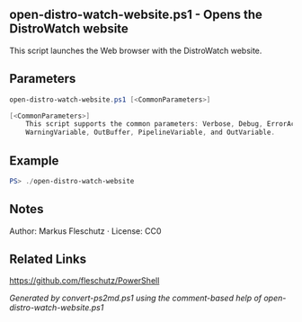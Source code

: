 ## open-distro-watch-website.ps1 - Opens the DistroWatch website

This script launches the Web browser with the DistroWatch website.

## Parameters
```powershell
open-distro-watch-website.ps1 [<CommonParameters>]

[<CommonParameters>]
    This script supports the common parameters: Verbose, Debug, ErrorAction, ErrorVariable, WarningAction, 
    WarningVariable, OutBuffer, PipelineVariable, and OutVariable.
```

## Example
```powershell
PS> ./open-distro-watch-website

```

## Notes
Author: Markus Fleschutz · License: CC0

## Related Links
https://github.com/fleschutz/PowerShell

*Generated by convert-ps2md.ps1 using the comment-based help of open-distro-watch-website.ps1*
